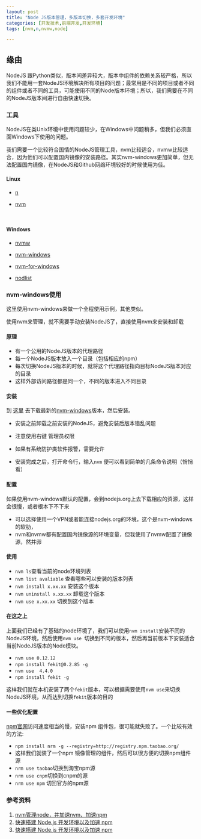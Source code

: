 ```yaml
---
layout: post
title: "Node JS版本管理，多版本切换，多套开发环境"
categories: [开发技术,前端开发,开发环境]
tags: [nvm,n,nvmw,node]

---
```




## 缘由

NodeJS 跟Python类似，版本间差异较大，版本中组件的依赖关系较严格，所以我们不能用一套NodeJS环境解决所有项目的问题；最常用是不同的项目或者不同的组件或者不同的工具，可能使用不同的Node版本环境；所以，我们需要在不同的NodeJS版本间进行自由快速切换。



### 工具

NodeJS在类Unix环境中使用问题较少，在Windows中问题稍多，但我们必须直面Windows下使用的问题。

我们需要一个比较符合国情的NodeJS管理工具，nvm比较适合，nvmw比较适合，因为他们可以配置国内镜像的安装路径。其实nvm-windows更加简单，但无法配置国内镜像，在NodeJS和Github网络环境较好的时候使用为佳。

#### Linux

+ [n](https://github.com/tj/n)

+ [nvm](https://github.com/creationix/nvm)

  ​

#### Windows

+ [nvmw](https://github.com/hakobera/nvmw)


+ [nvm-windows](https://github.com/coreybutler/nvm-windows)
+ [nvm-for-windows](https://github.com/magicdawn/nvm-for-windows)
+ [nodlist](https://github.com/marcelklehr/nodist)

### nvm-windows使用

这里使用nvm-windows来做一个全程使用示例，其他类似。

使用nvm来管理，就不需要手动安装NodeJS了，直接使用nvm来安装和卸载

####  原理

+ 有一个公用的NodeJS版本的代理路径
+ 每一个NodeJS版本放入一个目录（包括相应的npm）
+ 每次切换NodeJS版本的时候，就将这个代理路径指向目标NodeJS版本对应的目录
+ 这样外部访问路径都是同一个，不同的版本进入不同目录

#### 安装

到 [这里](https://github.com/coreybutler/nvm-windows) 去下载最新的[nvm-windows](https://github.com/coreybutler/nvm-windows)版本，然后安装。

+ 安装之前卸载之前安装的NodeJS，避免安装后版本错乱问题


+ 注意使用右键 管理员权限
+ 如果有系统防护类软件报警，需要允许
+ 安装完成之后，打开命令行，输入`nvm` 便可以看到简单的几条命令说明（悄悄看）

#### 配置

如果使用nvm-windows默认的配置，会到nodejs.org上去下载相应的资源，这样会很慢，或者根本下不下来

+ 可以选择使用一个VPN或者能连接nodejs.org的环境，这个是nvm-windows的软肋，
+ nvm和nvmw都有配置国内镜像源的环境变量，但我使用了nvmw配置了镜像源，然并卵

#### 使用

+ `nvm ls`查看当前的node环境列表
+ `nvm list avaliable`  查看哪些可以安装的版本列表
+ `nvm install x.xx.xx` 安装这个版本
+ `nvm uninstall x.xx.xx` 卸载这个版本
+ `nvm use x.xx.xx` 切换到这个版本

#### 在这之上

上面我们已经有了基础的node环境了，我们可以使用`nvm install`安装不同的NodeJS环境，然后使用`nvm use `切换到不同的版本，然后再当前版本下安装适合当前NodeJS版本的Node模块。

+ `nvm use 0.12.12`
+ `npm install fekit@0.2.85 -g`
+ `nvm use  4.4.0`
+ `npm install fekit -g`

这样我们就在本机安装了两个`fekit`版本，可以根据需要使用`nvm use`来切换NodeJS环境，从而达到切换`fekit`版本的目的

#### 一些优化配置

[npm官网](https://www.npmjs.com/)访问速度相当的慢，安装npm 组件包，很可能就失败了。一个比较有效的方法:

+ `npm install nrm -g --registry=http://registry.npm.taobao.org/`
+ 这样我们就装了一个npm 镜像管理的组件，然后可以很方便的切换npm组件源
+ `nrm use taobao`切换到淘宝npm源
+ `nrm use cnpm`切换到cnpm的源
+ `nrm use npm` 切回官方的npm源


### 参考资料

1. [nvm管理node，并加速nvm、加速npm](http://www.gowhich.com/blog/673)
2. [快速搭建 Node.js 开发环境以及加速 npm](http://cnodejs.org/topic/5338c5db7cbade005b023c98)
3. [快速搭建 Node.js 开发环境以及加速 npm](https://segmentfault.com/a/1190000000454456)